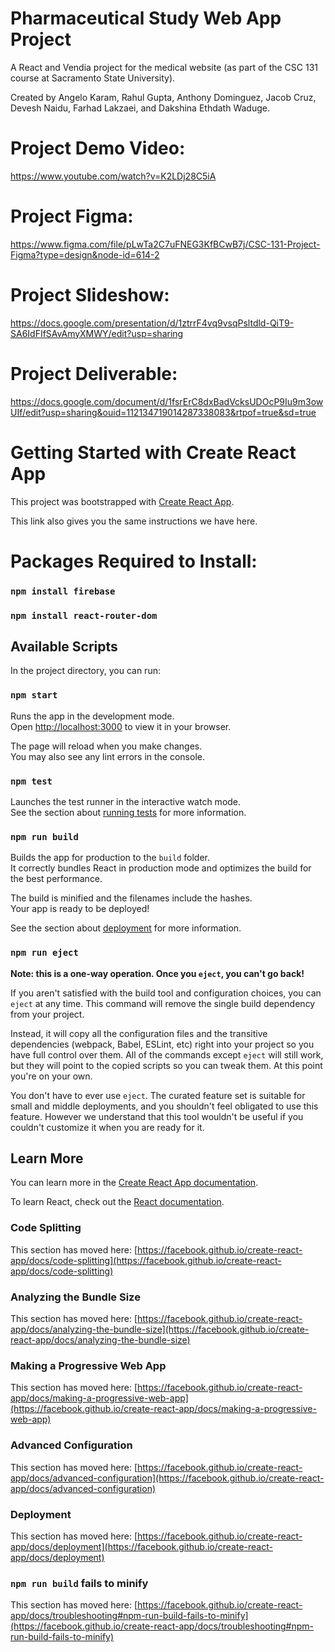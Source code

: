 # Pharmaceutical Study Web App Project
A React and Vendia project for the medical website (as part of the CSC 131 course at Sacramento State University).

Created by Angelo Karam, Rahul Gupta, Anthony Dominguez, Jacob Cruz, Devesh Naidu, Farhad Lakzaei, and Dakshina Ethdath Waduge.

# Project Demo Video:
https://www.youtube.com/watch?v=K2LDj28C5iA

# Project Figma:
https://www.figma.com/file/pLwTa2C7uFNEG3KfBCwB7j/CSC-131-Project-Figma?type=design&node-id=614-2

# Project Slideshow:
https://docs.google.com/presentation/d/1ztrrF4vq9vsqPsltdld-QiT9-SA6IdFIfSAvAmyXMWY/edit?usp=sharing

# Project Deliverable:
https://docs.google.com/document/d/1fsrErC8dxBadVcksUDOcP9Iu9m3owUIf/edit?usp=sharing&ouid=112134719014287338083&rtpof=true&sd=true

# Getting Started with Create React App

This project was bootstrapped with [Create React App](https://github.com/facebook/create-react-app).

This link also gives you the same instructions we have here. 

# Packages Required to Install:

### `npm install firebase`

### `npm install react-router-dom`

## Available Scripts

In the project directory, you can run:

### `npm start`

Runs the app in the development mode.\
Open [http://localhost:3000](http://localhost:3000) to view it in your browser.

The page will reload when you make changes.\
You may also see any lint errors in the console.

### `npm test`

Launches the test runner in the interactive watch mode.\
See the section about [running tests](https://facebook.github.io/create-react-app/docs/running-tests) for more information.

### `npm run build`

Builds the app for production to the `build` folder.\
It correctly bundles React in production mode and optimizes the build for the best performance.

The build is minified and the filenames include the hashes.\
Your app is ready to be deployed!

See the section about [deployment](https://facebook.github.io/create-react-app/docs/deployment) for more information.

### `npm run eject`

**Note: this is a one-way operation. Once you `eject`, you can't go back!**

If you aren't satisfied with the build tool and configuration choices, you can `eject` at any time. This command will remove the single build dependency from your project.

Instead, it will copy all the configuration files and the transitive dependencies (webpack, Babel, ESLint, etc) right into your project so you have full control over them. All of the commands except `eject` will still work, but they will point to the copied scripts so you can tweak them. At this point you're on your own.

You don't have to ever use `eject`. The curated feature set is suitable for small and middle deployments, and you shouldn't feel obligated to use this feature. However we understand that this tool wouldn't be useful if you couldn't customize it when you are ready for it.

## Learn More

You can learn more in the [Create React App documentation](https://facebook.github.io/create-react-app/docs/getting-started).

To learn React, check out the [React documentation](https://reactjs.org/).

### Code Splitting

This section has moved here: [https://facebook.github.io/create-react-app/docs/code-splitting](https://facebook.github.io/create-react-app/docs/code-splitting)

### Analyzing the Bundle Size

This section has moved here: [https://facebook.github.io/create-react-app/docs/analyzing-the-bundle-size](https://facebook.github.io/create-react-app/docs/analyzing-the-bundle-size)

### Making a Progressive Web App

This section has moved here: [https://facebook.github.io/create-react-app/docs/making-a-progressive-web-app](https://facebook.github.io/create-react-app/docs/making-a-progressive-web-app)

### Advanced Configuration

This section has moved here: [https://facebook.github.io/create-react-app/docs/advanced-configuration](https://facebook.github.io/create-react-app/docs/advanced-configuration)

### Deployment

This section has moved here: [https://facebook.github.io/create-react-app/docs/deployment](https://facebook.github.io/create-react-app/docs/deployment)

### `npm run build` fails to minify

This section has moved here: [https://facebook.github.io/create-react-app/docs/troubleshooting#npm-run-build-fails-to-minify](https://facebook.github.io/create-react-app/docs/troubleshooting#npm-run-build-fails-to-minify)

